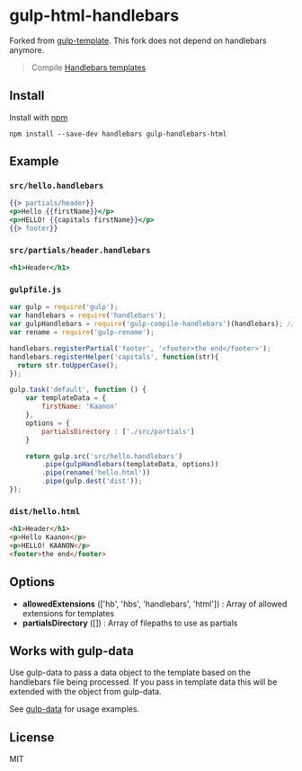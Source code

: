 # gulp-html-handlebars
Forked from [gulp-template](https://github.com/kaanonm/gulp-compile-handlebars).
This fork does not depend on handlebars anymore.

> Compile [Handlebars templates](http://www.handlebarsjs.com/)

## Install

Install with [npm](https://npmjs.org/package/gulp-handlebars-html)

```
npm install --save-dev handlebars gulp-handlebars-html
```

## Example

### `src/hello.handlebars`

```handlebars
{{> partials/header}}
<p>Hello {{firstName}}</p>
<p>HELLO! {{capitals firstName}}</p>
{{> footer}}
```

### `src/partials/header.handlebars`

```handlebars
<h1>Header</h1>
```

### `gulpfile.js`

```js
var gulp = require('gulp');
var handlebars = require('handlebars');
var gulpHandlebars = require('gulp-compile-handlebars')(handlebars); //default to require('handlebars') if not provided
var rename = require('gulp-rename');

handlebars.registerPartial('footer', '<footer>the end</footer>');
handlebars.registerHelper('capitals', function(str){
  return str.toUpperCase();
});

gulp.task('default', function () {
	var templateData = {
		firstName: 'Kaanon'
	},
	options = {
		partialsDirectory : ['./src/partials']
	}

	return gulp.src('src/hello.handlebars')
		.pipe(gulpHandlebars(templateData, options))
		.pipe(rename('hello.html'))
		.pipe(gulp.dest('dist'));
});
```

### `dist/hello.html`

```html
<h1>Header</h1>
<p>Hello Kaanon</p>
<p>HELLO! KAANON</p>
<footer>the end</footer>
```

## Options
- __allowedExtensions__ (['hb', 'hbs', 'handlebars', 'html']) : Array of allowed extensions for templates
- __partialsDirectory__ ([]) : Array of filepaths to use as partials

## Works with gulp-data

Use gulp-data to pass a data object to the template based on the handlebars file being processed.
If you pass in template data this will be extended with the object from gulp-data.

See [gulp-data](https://www.npmjs.org/package/gulp-data) for usage examples.

## License

MIT